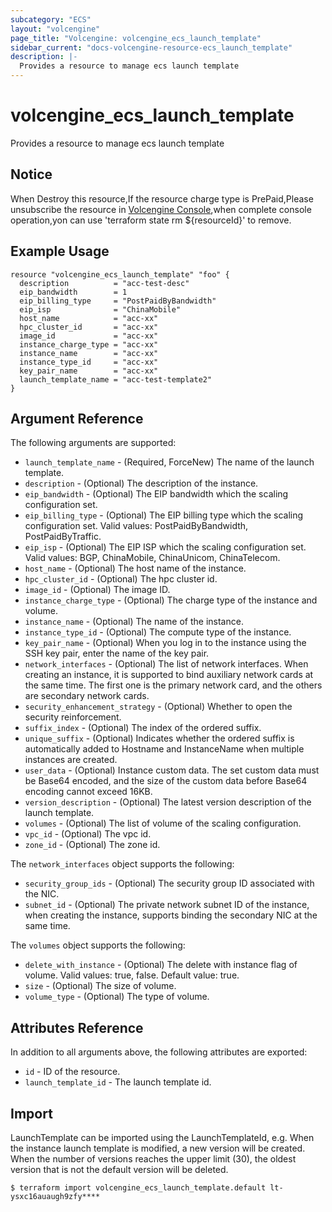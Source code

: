 ```yaml
---
subcategory: "ECS"
layout: "volcengine"
page_title: "Volcengine: volcengine_ecs_launch_template"
sidebar_current: "docs-volcengine-resource-ecs_launch_template"
description: |-
  Provides a resource to manage ecs launch template
---
```

# volcengine_ecs_launch_template
Provides a resource to manage ecs launch template
## Notice
When Destroy this resource,If the resource charge type is PrePaid,Please unsubscribe the resource 
in  [Volcengine Console](https://console.volcengine.com/finance/unsubscribe/),when complete console operation,yon can
use 'terraform state rm ${resourceId}' to remove.
## Example Usage
```hcl
resource "volcengine_ecs_launch_template" "foo" {
  description          = "acc-test-desc"
  eip_bandwidth        = 1
  eip_billing_type     = "PostPaidByBandwidth"
  eip_isp              = "ChinaMobile"
  host_name            = "acc-xx"
  hpc_cluster_id       = "acc-xx"
  image_id             = "acc-xx"
  instance_charge_type = "acc-xx"
  instance_name        = "acc-xx"
  instance_type_id     = "acc-xx"
  key_pair_name        = "acc-xx"
  launch_template_name = "acc-test-template2"
}
```
## Argument Reference
The following arguments are supported:
* `launch_template_name` - (Required, ForceNew) The name of the launch template.
* `description` - (Optional) The description of the instance.
* `eip_bandwidth` - (Optional) The EIP bandwidth which the scaling configuration set.
* `eip_billing_type` - (Optional) The EIP billing type which the scaling configuration set. Valid values: PostPaidByBandwidth, PostPaidByTraffic.
* `eip_isp` - (Optional) The EIP ISP which the scaling configuration set. Valid values: BGP, ChinaMobile, ChinaUnicom, ChinaTelecom.
* `host_name` - (Optional) The host name of the instance.
* `hpc_cluster_id` - (Optional) The hpc cluster id.
* `image_id` - (Optional) The image ID.
* `instance_charge_type` - (Optional) The charge type of the instance and volume.
* `instance_name` - (Optional) The name of the instance.
* `instance_type_id` - (Optional) The compute type of the instance.
* `key_pair_name` - (Optional) When you log in to the instance using the SSH key pair, enter the name of the key pair.
* `network_interfaces` - (Optional) The list of network interfaces. When creating an instance, it is supported to bind auxiliary network cards at the same time. The first one is the primary network card, and the others are secondary network cards.
* `security_enhancement_strategy` - (Optional) Whether to open the security reinforcement.
* `suffix_index` - (Optional) The index of the ordered suffix.
* `unique_suffix` - (Optional) Indicates whether the ordered suffix is automatically added to Hostname and InstanceName when multiple instances are created.
* `user_data` - (Optional) Instance custom data. The set custom data must be Base64 encoded, and the size of the custom data before Base64 encoding cannot exceed 16KB.
* `version_description` - (Optional) The latest version description of the launch template.
* `volumes` - (Optional) The list of volume of the scaling configuration.
* `vpc_id` - (Optional) The vpc id.
* `zone_id` - (Optional) The zone id.

The `network_interfaces` object supports the following:

* `security_group_ids` - (Optional) The security group ID associated with the NIC.
* `subnet_id` - (Optional) The private network subnet ID of the instance, when creating the instance, supports binding the secondary NIC at the same time.

The `volumes` object supports the following:

* `delete_with_instance` - (Optional) The delete with instance flag of volume. Valid values: true, false. Default value: true.
* `size` - (Optional) The size of volume.
* `volume_type` - (Optional) The type of volume.

## Attributes Reference
In addition to all arguments above, the following attributes are exported:
* `id` - ID of the resource.
* `launch_template_id` - The launch template id.


## Import
LaunchTemplate can be imported using the LaunchTemplateId, e.g.
When the instance launch template is modified, a new version will be created.
When the number of versions reaches the upper limit (30), the oldest version that is not the default version will be deleted.
```
$ terraform import volcengine_ecs_launch_template.default lt-ysxc16auaugh9zfy****
```

